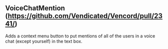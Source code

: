 ## VoiceChatMention (https://github.com/Vendicated/Vencord/pull/2341/)
Adds a context menu button to put mentions of all of the users in a voice chat (except yourself) in the text box.
